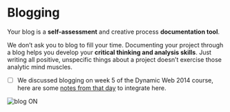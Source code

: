 # Blogging

Your blog is a **self-assessment** and creative process **documentation tool**. 

We don’t ask you to blog to fill your time. Documenting your project through a blog helps you develop your **critical thinking and analysis skills**. Just writing all positive, unspecific things about a project doesn’t exercise those analytic mind muscles.

- [ ] We discussed blogging on week 5 of the Dynamic Web 2014 course, here are some [notes from that day](https://github.com/matteomenapace/rave-WEB14203/blob/master/notes/week-5.md#general-observations) to integrate here.



![blog ON](http://i.imgur.com/9U2OO22.png?1)

